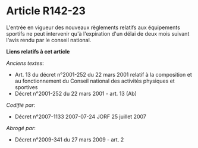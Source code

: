 # Article R142-23

L'entrée en vigueur des nouveaux règlements relatifs aux équipements sportifs ne peut intervenir qu'à l'expiration d'un délai
de deux mois suivant l'avis rendu par le conseil national.

**Liens relatifs à cet article**

_Anciens textes_:

  - Art. 13 du décret n°2001-252 du 22 mars 2001 relatif à la composition et au fonctionnement du Conseil national des activités physiques et sportives
  - Décret n°2001-252 du 22 mars 2001 - art. 13 (Ab)

_Codifié par_:

  - Décret n°2007-1133 2007-07-24 JORF 25 juillet 2007

_Abrogé par_:

  - Décret n°2009-341 du 27 mars 2009 - art. 2
